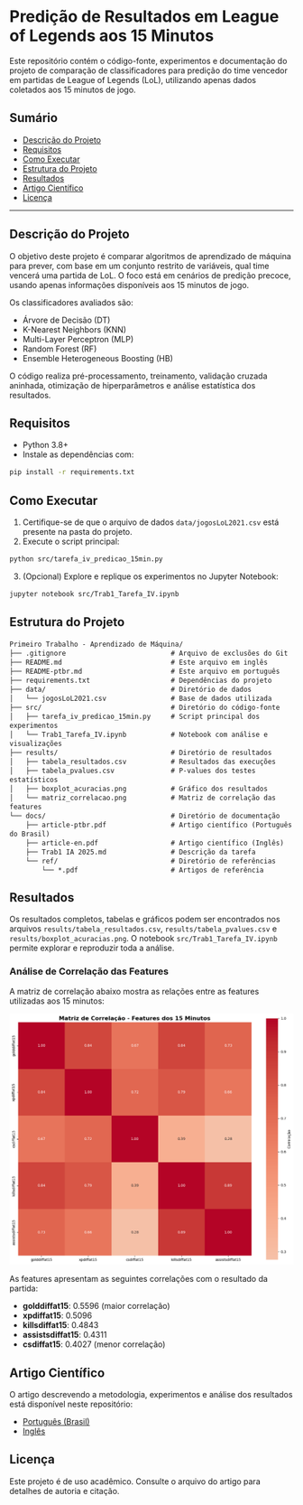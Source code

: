 # Predição de Resultados em League of Legends aos 15 Minutos

Este repositório contém o código-fonte, experimentos e documentação do projeto de comparação de classificadores para predição do time vencedor em partidas de League of Legends (LoL), utilizando apenas dados coletados aos 15 minutos de jogo.

## Sumário
- [Descrição do Projeto](#descrição-do-projeto)
- [Requisitos](#requisitos)
- [Como Executar](#como-executar)
- [Estrutura do Projeto](#estrutura-do-projeto)
- [Resultados](#resultados)
- [Artigo Científico](#artigo-científico)
- [Licença](#licença)

---

## Descrição do Projeto
O objetivo deste projeto é comparar algoritmos de aprendizado de máquina para prever, com base em um conjunto restrito de variáveis, qual time vencerá uma partida de LoL. O foco está em cenários de predição precoce, usando apenas informações disponíveis aos 15 minutos de jogo.

Os classificadores avaliados são:
- Árvore de Decisão (DT)
- K-Nearest Neighbors (KNN)
- Multi-Layer Perceptron (MLP)
- Random Forest (RF)
- Ensemble Heterogeneous Boosting (HB)

O código realiza pré-processamento, treinamento, validação cruzada aninhada, otimização de hiperparâmetros e análise estatística dos resultados.

## Requisitos
- Python 3.8+
- Instale as dependências com:

```bash
pip install -r requirements.txt
```

## Como Executar
1. Certifique-se de que o arquivo de dados `data/jogosLoL2021.csv` está presente na pasta do projeto.
2. Execute o script principal:

```bash
python src/tarefa_iv_predicao_15min.py
```

3. (Opcional) Explore e replique os experimentos no Jupyter Notebook:

```bash
jupyter notebook src/Trab1_Tarefa_IV.ipynb
```

## Estrutura do Projeto
```
Primeiro Trabalho - Aprendizado de Máquina/
├── .gitignore                          # Arquivo de exclusões do Git
├── README.md                           # Este arquivo em inglês
├── README-ptbr.md                      # Este arquivo em português
├── requirements.txt                    # Dependências do projeto
├── data/                               # Diretório de dados
│   └── jogosLoL2021.csv                # Base de dados utilizada
├── src/                                # Diretório do código-fonte
│   ├── tarefa_iv_predicao_15min.py     # Script principal dos experimentos
│   └── Trab1_Tarefa_IV.ipynb           # Notebook com análise e visualizações
├── results/                            # Diretório de resultados
│   ├── tabela_resultados.csv           # Resultados das execuções
│   ├── tabela_pvalues.csv              # P-values dos testes estatísticos
│   ├── boxplot_acuracias.png           # Gráfico dos resultados
│   └── matriz_correlacao.png           # Matriz de correlação das features
└── docs/                               # Diretório de documentação
    ├── article-ptbr.pdf                # Artigo científico (Português do Brasil)
    ├── article-en.pdf                  # Artigo científico (Inglês)
    ├── Trab1 IA 2025.md                # Descrição da tarefa
    └── ref/                            # Diretório de referências
        └── *.pdf                       # Artigos de referência
```

## Resultados
Os resultados completos, tabelas e gráficos podem ser encontrados nos arquivos `results/tabela_resultados.csv`, `results/tabela_pvalues.csv` e `results/boxplot_acuracias.png`. O notebook `src/Trab1_Tarefa_IV.ipynb` permite explorar e reproduzir toda a análise.

### Análise de Correlação das Features
A matriz de correlação abaixo mostra as relações entre as features utilizadas aos 15 minutos:

![Matriz de Correlação](results/matriz_correlacao.png)

As features apresentam as seguintes correlações com o resultado da partida:
- **golddiffat15**: 0.5596 (maior correlação)
- **xpdiffat15**: 0.5096
- **killsdiffat15**: 0.4843
- **assistsdiffat15**: 0.4311
- **csdiffat15**: 0.4027 (menor correlação)

## Artigo Científico
O artigo descrevendo a metodologia, experimentos e análise dos resultados está disponível neste repositório:
- [Português (Brasil)](docs/article-ptbr.pdf)
- [Inglês](docs/article-en.pdf)

## Licença
Este projeto é de uso acadêmico. Consulte o arquivo do artigo para detalhes de autoria e citação.
